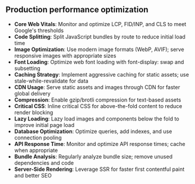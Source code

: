 ## Production performance optimization

- **Core Web Vitals**: Monitor and optimize LCP, FID/INP, and CLS to meet Google's thresholds
- **Code Splitting**: Split JavaScript bundles by route to reduce initial load time
- **Image Optimization**: Use modern image formats (WebP, AVIF); serve responsive images with appropriate sizes
- **Font Loading**: Optimize web font loading with font-display: swap and subsetting
- **Caching Strategy**: Implement aggressive caching for static assets; use stale-while-revalidate for data
- **CDN Usage**: Serve static assets and images through CDN for faster global delivery
- **Compression**: Enable gzip/brotli compression for text-based assets
- **Critical CSS**: Inline critical CSS for above-the-fold content to reduce render blocking
- **Lazy Loading**: Lazy load images and components below the fold to improve initial page load
- **Database Optimization**: Optimize queries, add indexes, and use connection pooling
- **API Response Time**: Monitor and optimize API response times; cache when appropriate
- **Bundle Analysis**: Regularly analyze bundle size; remove unused dependencies and code
- **Server-Side Rendering**: Leverage SSR for faster first contentful paint and better SEO
